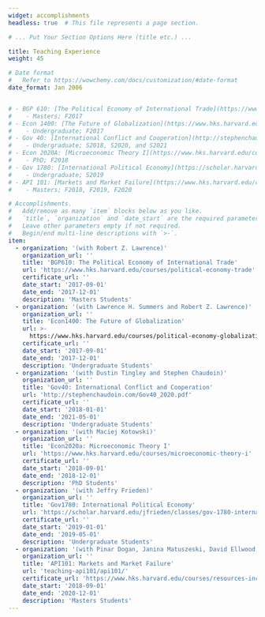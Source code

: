 ```yaml
---
widget: accomplishments
headless: true  # This file represents a page section.

# ... Put Your Section Options Here (title etc.) ...

title: Teaching Experience
weight: 45

# Date format
#   Refer to https://wowchemy.com/docs/customization/#date-format
date_format: Jan 2006


# - BGP 610: [The Political Economy of International Trade](https://www.hks.harvard.edu/courses/political-economy-trade) (with Robert Z. Lawrence) 
#    - Masters; F2017
# - Econ 1400: [The Future of Globalization](https://www.hks.harvard.edu/courses/political-economy-globalization) (with Robert Z. Lawrence and Lawrence H. Summers) 
#    - Undergraduate; F2017
# - Gov 40: [International Conflict and Cooperation](http://stephenchaudoin.com/Gov40_2020.pdf) (with Dustin Tingley and Stephen Chaudoin) 
#    - Undergraduate; S2018, S2020, and S2021
# - Econ 2020A: [Microeconomic Theory I](https://www.hks.harvard.edu/courses/microeconomic-theory-i) (with Maciej Kotowski)
#    - PhD; F2018
# - Gov 1780: [International Political Economy](https://scholar.harvard.edu/jfrieden/classes/gov-1780-international-political-economy) (with Jeffry Frieden)
#    - Undergraduate; S2019
# - API 101: [Markets and Market Failure](https://www.hks.harvard.edu/courses/resources-incentives-and-choices-i-markets-and-market-failures) (with Pinar Dogan, Janina Matuszeski, David Ellwood, and Marcella Alsan) 
#    - Masters; F2018, F2019, F2020 

# Accomplishments.
#   Add/remove as many `item` blocks below as you like.
#   `title`, `organization` and `date_start` are the required parameters.
#   Leave other parameters empty if not required.
#   Begin/end multi-line descriptions with `>-`.
item:
  - organization: '(with Robert Z. Lawrence)'
    organization_url: ''
    title: 'BGP610: The Political Economy of International Trade'
    url: 'https://www.hks.harvard.edu/courses/political-economy-trade'
    certificate_url: ''
    date_start: '2017-09-01'
    date_end: '2017-12-01'
    description: 'Masters Students'
  - organization: '(with Lawrence H. Summers and Robert Z. Lawrence)'
    organization_url: ''
    title: 'Econ1400: The Future of Globalization'
    url: >-
      https://www.hks.harvard.edu/courses/political-economy-globalization
    certificate_url: ''
    date_start: '2017-09-01'
    date_end: '2017-12-01'
    description: 'Undergraduate Students'
  - organization: '(with Dustin Tingley and Stephen Chaudoin)'
    organization_url: ''
    title: 'Gov40: International Conflict and Cooperation'
    url: 'http://stephenchaudoin.com/Gov40_2020.pdf'
    certificate_url: ''
    date_start: '2018-01-01'
    date_end: '2021-05-01'
    description: 'Undergraduate Students' 
  - organization: '(with Maciej Kotowski)'
    organization_url: ''
    title: 'Econ2020a: Microeconomic Theory I'
    url: 'https://www.hks.harvard.edu/courses/microeconomic-theory-i'
    certificate_url: ''
    date_start: '2018-09-01'
    date_end: '2018-12-01'
    description: 'PhD Students'
  - organization: '(with Jeffry Frieden)'
    organization_url: ''
    title: 'Gov1780: International Political Economy'
    url: 'https://scholar.harvard.edu/jfrieden/classes/gov-1780-international-political-economy'
    certificate_url: ''
    date_start: '2019-01-01'
    date_end: '2019-05-01'
    description: 'Undergraduate Students'
  - organization: '(with Pinar Dogan, Janina Matuszeski, David Ellwood, and Marcella Alsan)'
    organization_url: ''
    title: 'API101: Markets and Market Failure'
    url: 'teaching-api101/api101/'
    certificate_url: 'https://www.hks.harvard.edu/courses/resources-incentives-and-choices-i-markets-and-market-failures'
    date_start: '2018-09-01'
    date_end: '2020-12-01'
    description: 'Masters Students'
---
```


